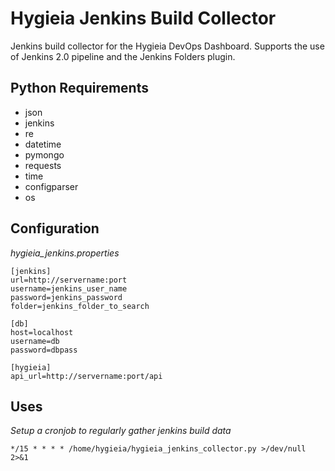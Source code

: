 # Hygieia Jenkins Build Collector

Jenkins build collector for the Hygieia DevOps Dashboard.  Supports the use of Jenkins 2.0 pipeline and the Jenkins Folders plugin.

## Python Requirements

* json
* jenkins
* re
* datetime
* pymongo
* requests
* time
* configparser
* os

## Configuration

*hygieia_jenkins.properties*
```
[jenkins]
url=http://servername:port
username=jenkins_user_name
password=jenkins_password
folder=jenkins_folder_to_search

[db]
host=localhost
username=db
password=dbpass

[hygieia]
api_url=http://servername:port/api
```

## Uses

*Setup a cronjob to regularly gather jenkins build data*

```
*/15 * * * * /home/hygieia/hygieia_jenkins_collector.py >/dev/null 2>&1
```
